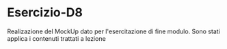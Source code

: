 # Esercizio-D8
Realizazione del MockUp dato per l'esercitazione di fine modulo.
Sono stati applica  i contenuti trattati a lezione
